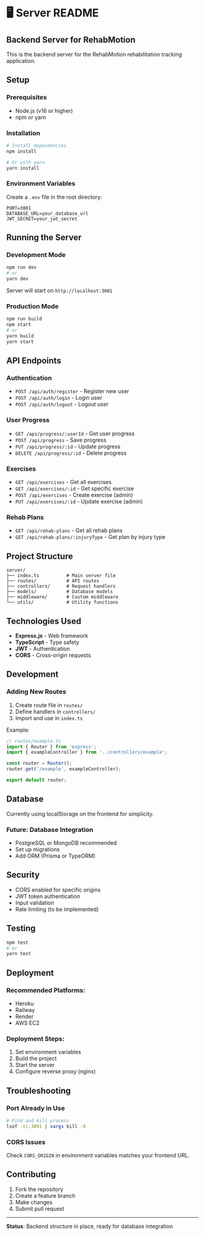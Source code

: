 # 🖥️ Server README

## Backend Server for RehabMotion

This is the backend server for the RehabMotion rehabilitation tracking application.

## Setup

### Prerequisites
- Node.js (v16 or higher)
- npm or yarn

### Installation

```bash
# Install dependencies
npm install

# Or with yarn
yarn install
```

### Environment Variables

Create a `.env` file in the root directory:

```env
PORT=3001
DATABASE_URL=your_database_url
JWT_SECRET=your_jwt_secret
```

## Running the Server

### Development Mode
```bash
npm run dev
# or
yarn dev
```

Server will start on `http://localhost:3001`

### Production Mode
```bash
npm run build
npm start
# or
yarn build
yarn start
```

## API Endpoints

### Authentication
- `POST /api/auth/register` - Register new user
- `POST /api/auth/login` - Login user
- `POST /api/auth/logout` - Logout user

### User Progress
- `GET /api/progress/:userId` - Get user progress
- `POST /api/progress` - Save progress
- `PUT /api/progress/:id` - Update progress
- `DELETE /api/progress/:id` - Delete progress

### Exercises
- `GET /api/exercises` - Get all exercises
- `GET /api/exercises/:id` - Get specific exercise
- `POST /api/exercises` - Create exercise (admin)
- `PUT /api/exercises/:id` - Update exercise (admin)

### Rehab Plans
- `GET /api/rehab-plans` - Get all rehab plans
- `GET /api/rehab-plans/:injuryType` - Get plan by injury type

## Project Structure

```
server/
├── index.ts          # Main server file
├── routes/           # API routes
├── controllers/      # Request handlers
├── models/           # Database models
├── middleware/       # Custom middleware
└── utils/            # Utility functions
```

## Technologies Used

- **Express.js** - Web framework
- **TypeScript** - Type safety
- **JWT** - Authentication
- **CORS** - Cross-origin requests

## Development

### Adding New Routes

1. Create route file in `routes/`
2. Define handlers in `controllers/`
3. Import and use in `index.ts`

Example:
```typescript
// routes/example.ts
import { Router } from 'express';
import { exampleController } from '../controllers/example';

const router = Router();
router.get('/example', exampleController);

export default router;
```

## Database

Currently using localStorage on the frontend for simplicity. 

### Future: Database Integration
- PostgreSQL or MongoDB recommended
- Set up migrations
- Add ORM (Prisma or TypeORM)

## Security

- CORS enabled for specific origins
- JWT token authentication
- Input validation
- Rate limiting (to be implemented)

## Testing

```bash
npm test
# or
yarn test
```

## Deployment

### Recommended Platforms:
- Heroku
- Railway
- Render
- AWS EC2

### Deployment Steps:
1. Set environment variables
2. Build the project
3. Start the server
4. Configure reverse proxy (nginx)

## Troubleshooting

### Port Already in Use
```bash
# Find and kill process
lsof -ti:3001 | xargs kill -9
```

### CORS Issues
Check `CORS_ORIGIN` in environment variables matches your frontend URL.

## Contributing

1. Fork the repository
2. Create a feature branch
3. Make changes
4. Submit pull request

---

**Status**: Backend structure in place, ready for database integration
